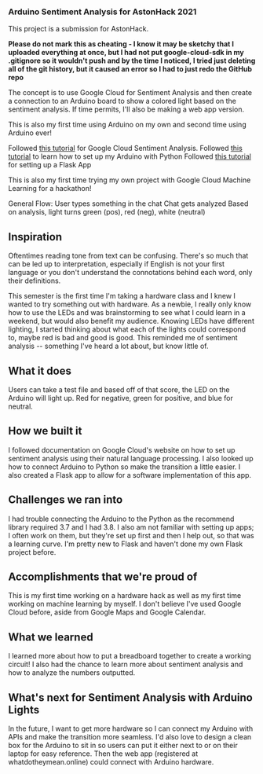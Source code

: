 ### Arduino Sentiment Analysis for AstonHack 2021

This project is a submission for AstonHack.

**Please do not mark this as cheating - I know it may be sketchy that I uploaded everything at once, but I had not put google-cloud-sdk in my .gitignore so it wouldn't push and by the time I noticed, I tried just deleting all of the git history, but it caused an error so I had to just redo the GitHub repo**

The concept is to use Google Cloud for Sentiment Analysis and then create a connection to an Arduino board to show a colored light based on the sentiment analysis. If time permits, I'll also be making a web app version.

This is also my first time using Arduino on my own and second time using Arduino ever!

Followed [this tutorial](https://cloud.google.com/natural-language/docs/sentiment-tutorial) for Google Cloud Sentiment Analysis.
Followed [this tutorial](https://realpython.com/arduino-python/) to learn how to set up my Arduino with Python
Followed [this tutorial](https://www.digitalocean.com/community/tutorials/how-to-make-a-web-application-using-flask-in-python-3) for setting up a Flask App

This is also my first time trying my own project with Google Cloud Machine Learning for a hackathon!

General Flow:
User types something in the chat
Chat gets analyzed
Based on analysis, light turns green (pos), red (neg), white (neutral)

## Inspiration
Oftentimes reading tone from text can be confusing. There's so much that can be led up to interpretation, especially if English is not your first language or you don't understand the connotations behind each word, only their definitions.

This semester is the first time I'm taking a hardware class and I knew I wanted to try something out with hardware. As a newbie, I really only know how to use the LEDs and was brainstorming to see what I could learn in a weekend, but would also benefit my audience. Knowing LEDs have different lighting, I started thinking about what each of the lights could correspond to, maybe red is bad and good is good. This reminded me of sentiment analysis -- something I've heard a lot about, but know little of. 

## What it does
Users can take a test file and based off of that score, the LED on the Arduino will light up. Red for negative, green for positive, and blue for neutral.

## How we built it
I followed documentation on Google Cloud's website on how to set up sentiment analysis using their natural language processing. I also looked up how to connect Arduino to Python so make the transition a little easier.
I also created a Flask app to allow for a software implementation of this app.

## Challenges we ran into
I had trouble connecting the Arduino to the Python as the recommend library required 3.7 and I had 3.8. I also am not familiar with setting up apps; I often work on them, but they're set up first and then I help out, so that was a learning curve. I'm pretty new to Flask and haven't done my own Flask project before.
## Accomplishments that we're proud of
This is my first time working on a hardware hack as well as my first time working on machine learning by myself. I don't believe I've used Google Cloud before, aside from Google Maps and Google Calendar.

## What we learned
I learned more about how to put a breadboard together to create a working circuit! I also had the chance to learn more about sentiment analysis and how to analyze the numbers outputted.

## What's next for Sentiment Analysis with Arduino Lights
In the future, I want to get more hardware so I can connect my Arduino with APIs and make the transition more seamless. I'd also love to design a clean box for the Arduino to sit in so users can put it either next to or on their laptop for easy reference. Then the web app (registered at whatdotheymean.online) could connect with Arduino hardware.